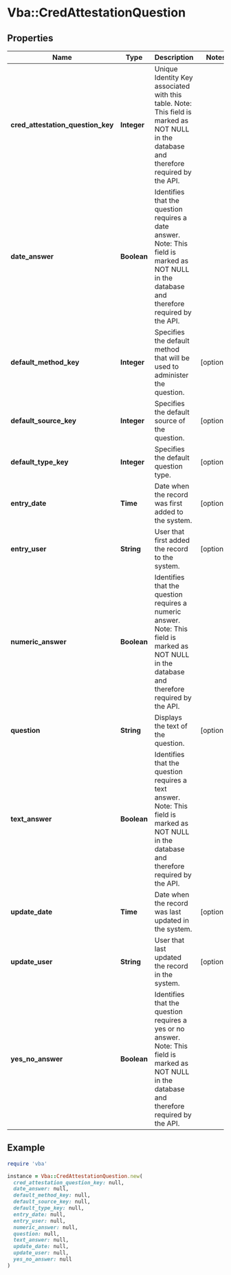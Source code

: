 # Vba::CredAttestationQuestion

## Properties

| Name | Type | Description | Notes |
| ---- | ---- | ----------- | ----- |
| **cred_attestation_question_key** | **Integer** | Unique Identity Key associated with this table. Note: This field is marked as NOT NULL in the database and therefore required by the API. |  |
| **date_answer** | **Boolean** | Identifies that the question requires a date answer. Note: This field is marked as NOT NULL in the database and therefore required by the API. |  |
| **default_method_key** | **Integer** | Specifies the default method that will be used to administer the question. | [optional] |
| **default_source_key** | **Integer** | Specifies the default source of the question. | [optional] |
| **default_type_key** | **Integer** | Specifies the default question type. | [optional] |
| **entry_date** | **Time** | Date when the record was first added to the system. | [optional] |
| **entry_user** | **String** | User that first added the record to the system. | [optional] |
| **numeric_answer** | **Boolean** | Identifies that the question requires a numeric answer. Note: This field is marked as NOT NULL in the database and therefore required by the API. |  |
| **question** | **String** | Displays the text of the question. | [optional] |
| **text_answer** | **Boolean** | Identifies that the question requires a text answer. Note: This field is marked as NOT NULL in the database and therefore required by the API. |  |
| **update_date** | **Time** | Date when the record was last updated in the system. | [optional] |
| **update_user** | **String** | User that last updated the record in the system. | [optional] |
| **yes_no_answer** | **Boolean** | Identifies that the question requires a yes or no answer. Note: This field is marked as NOT NULL in the database and therefore required by the API. |  |

## Example

```ruby
require 'vba'

instance = Vba::CredAttestationQuestion.new(
  cred_attestation_question_key: null,
  date_answer: null,
  default_method_key: null,
  default_source_key: null,
  default_type_key: null,
  entry_date: null,
  entry_user: null,
  numeric_answer: null,
  question: null,
  text_answer: null,
  update_date: null,
  update_user: null,
  yes_no_answer: null
)
```

